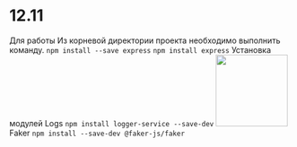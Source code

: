 # 12.11
Для работы
Из корневой директории проекта необходимо выполнить команду.
```npm install --save express```
```npm install express```
Установка модулей
Logs
```npm install logger-service --save-dev```
<img src="./docs/public/logo.svg" width="128"/> Faker
```npm install --save-dev @faker-js/faker```



